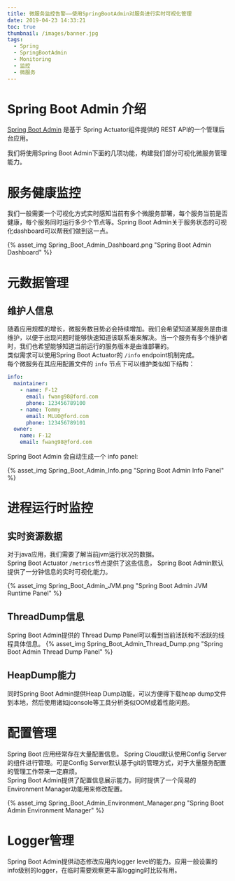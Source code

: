 ```yaml
---
title: 微服务监控告警——使用SpringBootAdmin对服务进行实时可视化管理
date: 2019-04-23 14:33:21
toc: true
thumbnail: /images/banner.jpg
tags: 
  - Spring
  - SpringBootAdmin
  - Monitoring
  - 监控
  - 微服务
---
```


# Spring Boot Admin 介绍

[Spring Boot Admin](https://github.com/codecentric/spring-boot-admin) 是基于 Spring Actuator组件提供的 REST API的一个管理后台应用。

我们将使用Spring Boot Admin下面的几项功能，构建我们部分可视化微服务管理能力。

# 服务健康监控
我们一般需要一个可视化方式实时感知当前有多个微服务部署，每个服务当前是否健康，每个服务同时运行多少个节点等。Spring Boot Admin关于服务状态的可视化dashboard可以帮我们做到这一点。

{% asset_img Spring_Boot_Admin_Dashboard.png "Spring Boot Admin Dashboard" %}

# 元数据管理
## 维护人信息
随着应用规模的增长，微服务数目势必会持续增加。我们会希望知道某服务是由谁维护，以便于出现问题时能够快速知道该联系谁来解决。当一个服务有多个维护者时，我们也希望能够知道当前运行的服务版本是由谁部署的。  
类似需求可以使用Spring Boot Actuator的 `/info` endpoint机制完成。  
每个微服务在其应用配置文件的 `info` 节点下可以维护类似如下结构：

```yaml
info:
  maintainer:
    - name: F-12
      email: fwang98@ford.com
      phone: 123456789100
    - name: Tommy
      email: MLUO@ford.com
      phone: 123456789101
  owner:
    name: F-12
    email: fwang98@ford.com
```

Spring Boot Admin 会自动生成一个 info panel:

{% asset_img Spring_Boot_Admin_Info.png "Spring Boot Admin Info Panel" %}

# 进程运行时监控
## 实时资源数据
对于java应用，我们需要了解当前jvm运行状况的数据。  
Spring Boot Actuator `/metrics`节点提供了这些信息， Spring Boot Admin默认提供了一分钟信息的实时可视化能力。

{% asset_img Spring_Boot_Admin_JVM.png "Spring Boot Admin JVM Runtime Panel" %}

## ThreadDump信息
Spring Boot Admin提供的 Thread Dump Panel可以看到当前活跃和不活跃的线程具体信息。
{% asset_img Spring_Boot_Admin_Thread_Dump.png "Spring Boot Admin Thread Dump Panel" %}

## HeapDump能力
同时Spring Boot Admin提供Heap Dump功能，可以方便得下载heap dump文件到本地，然后使用诸如jconsole等工具分析类似OOM或着性能问题。

# 配置管理

Spring Boot 应用经常存在大量配置信息。 Spring Cloud默认使用Config Server的组件进行管理。可是Config Server默认基于git的管理方式，对于大量服务配置的管理工作带来一定麻烦。  
Spring Boot Admin提供了配置信息展示能力。同时提供了一个简易的Environment Manager功能用来修改配置。

{% asset_img Spring_Boot_Admin_Environment_Manager.png "Spring Boot Admin Environment Manager" %}

# Logger管理

Spring Boot Admin提供动态修改应用内logger level的能力。应用一般设置的info级别的logger，在临时需要观察更丰富logging时比较有用。



